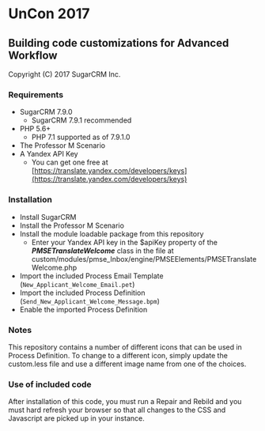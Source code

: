 # UnCon 2017

## Building code customizations for Advanced Workflow

Copyright (C) 2017 SugarCRM Inc.

### Requirements
- SugarCRM 7.9.0
  - SugarCRM 7.9.1 recommended
- PHP 5.6+
  - PHP 7.1 supported as of 7.9.1.0
- The Professor M Scenario
- A Yandex API Key
  - You can get one free at [https://translate.yandex.com/developers/keys](https://translate.yandex.com/developers/keys)

### Installation
- Install SugarCRM
- Install the Professor M Scenario
- Install the module loadable package from this repository
  - Enter your Yandex API key in the $apiKey property of the ***PMSETranslateWelcome*** class in the file at
  custom/modules/pmse_Inbox/engine/PMSEElements/PMSETranslateWelcome.php
- Import the included Process Email Template (`New_Applicant_Welcome_Email.pet`)
- Import the included Process Definition (`Send_New_Applicant_Welcome_Message.bpm`)
- Enable the imported Process Definition

### Notes
This repository contains a number of different icons that can be used in Process Definition. To change to a different icon, simply update the custom.less file and use a different image name from one of the choices.

### Use of included code
After installation of this code, you must run a Repair and Rebild and you must hard refresh your browser so that all changes to the CSS and Javascript are picked up in your instance.
